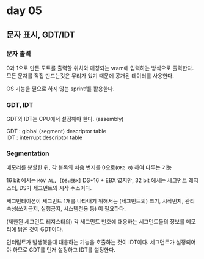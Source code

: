 # day 05

## 문자 표시, GDT/IDT

### 문자 출력

0과 1으로 만든 도트를 출력할 위치와 매칭되는 vram에 입력하는 방식으로 출력한다.
모든 문자를 직접 만드는것은 무리가 있기 때문에 공개된 데이터를 사용한다.

OS 기능을 필요로 하지 않는 sprintf를 활용한다.

### GDT, IDT

GDT와 IDT는 CPU에서 설정해야 한다. (assembly)

GDT : global (segment) descriptor table  
IDT : interrupt descriptor table

### Segmentation

메모리를 분할한 뒤, 각 블록의 처음 번지를 0으로(`ORG 0`) 하여 다루는 기능

16 bit 에서는 `MOV AL, [DS:EBX]` DS\*16 + EBX 였지만, 32 bit 에서는 세그먼트 레지스터, DS가 세그먼트의 시작 주소이다.

세그먼테이션이 세그먼트 1개를 나타내기 위해서는 (세그먼트의) 크기, 시작번지, 관리속성(쓰기금지, 실행금지, 시스템전용 등) 이 필요하다.

(제한된 세그먼트 레지스터의) 각 세그먼트 번호에 대응하는 세그먼트들의 정보를 메모리에 담은 것이 GDT이다.

인터럽트가 발생했을때 대응하는 기능을 호출하는 것이 IDT이다.
세그먼트가 설정되어야 하므로 GDT를 먼저 설정하고 IDT를 설정한다.

